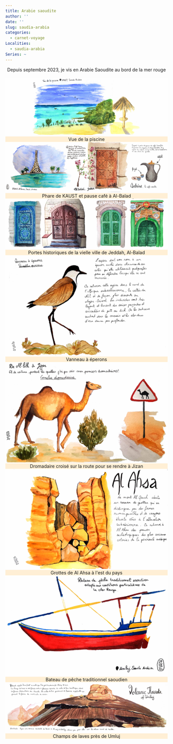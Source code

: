 ```yaml
---
title: Arabie saoudite
author: ''
date: ''
slug: saudia-arabia
categories:
  - carnet-voyage
Localities: 
  - saudia-arabia
Series: ~
---
```

<center>  
Depuis septembre 2023, je vis en Arabie Saoudite au bord de la mer rouge 

<br>
<br>
<div class="container-fluid p-6 mx-auto grid grid-cols-1 md:grid-cols-2 lg:grid-cols-2 gap-8">
  <div class='row justify-content-center'>
    <div class="carnet_2p_card">
      <div class="featured_img">
        <img src="2023-05-27_KAUST-piscine.jpg" alt="KAUST lighthouse"/></div>
      <div class="featured_txt" style="background-color: papayawhip">Vue de la piscine</div>
    </div>
    <div class="carnet_2p_card">
      <div class="featured_img">
        <img src="Double_Page_KAUST_cafe.jpg" alt="Historical doors of Al-Balad Jeddah"/></div>
      <div class="featured_txt" style="background-color: papayawhip">Phare de KAUST et pause café à Al-Balad </div>
    </div>
    <div class="carnet_2p_card">
      <div class="featured_img">
        <img src="Double_page_porte_jeddah.jpg" alt="Historical doors of Al-Balad Jeddah"/></div>
      <div class="featured_txt" style="background-color: papayawhip">Portes historiques de la vielle ville de Jeddah, Al-Balad </div>
    </div>
    <div class="carnet_card">
      <div class="featured_img">
        <img src="Page_Vanneau.jpg" alt="KAUST lighthouse"/></div>
      <div class="featured_txt" style="background-color: papayawhip">Vanneau à éperons</div>
    </div>
    <div class="carnet_card">
      <div class="featured_img">
        <img src="2024-03-09_dromadaire.jpg" alt="Dromadaire"/></div>
      <div class="featured_txt" style="background-color: papayawhip">Dromadaire croisé sur la route pour se rendre à Jizan</div>
    </div>
     <div class="carnet_card">
      <div class="featured_img">
        <img src="2024-03-23_AlAhsa.jpg" alt="Al ahsa cave watercolors"/></div>
      <div class="featured_txt" style="background-color: papayawhip">Grottes de Al Ahsa à l'est du pays</div>
    </div>
    <div class="carnet_card">
      <div class="featured_img">
        <img src="2024-03-27_umluj_bateau_peche.jpg" alt="Bateau de pêche traditionnel saoudien"/></div>
      <div class="featured_txt" style="background-color: papayawhip">Bateau de pêche traditionnel saoudien</div>
    </div>
    <div class="carnet_2p_card">
      <div class="featured_img">
        <img src="2024-03-28_umluj_volcanic_harrats_2.jpg" alt="Volcanic harrats of Umluj"/></div>
      <div class="featured_txt" style="background-color: papayawhip">Champs de laves près de Umluj</div>
    </div>
  </div>
</div>
</center>